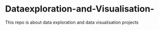 # Dataexploration-and-Visualisation-
This repo is about data exploration and data visualisation projects
